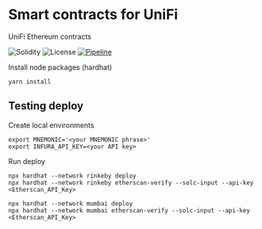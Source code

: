 # Smart contracts for UniFi

UniFi Ethereum contracts

![Solidity](https://img.shields.io/badge/solidity-v0.8-green)
![License](https://img.shields.io/github/license/OnGridSystems/unifi-contracts)
[![Pipeline](https://github.com/OnGridSystems/uniFi-contracts/actions/workflows/pipeline.yml/badge.svg)](https://github.com/OnGridSystems/uniFi-contracts/actions/workflows/pipeline.yml)

Install node packages (hardhat)

`yarn install`
 
## Testing deploy

Create local environments
```
export MNEMONIC='<your MNEMONIC phrase>'
export INFURA_API_KEY=<your API key>
```

Run deploy
```
npx hardhat --network rinkeby deploy
npx hardhat --network rinkeby etherscan-verify --solc-input --api-key <Etherscan_API_Key>

npx hardhat --network mumbai deploy
npx hardhat --network mumbai etherscan-verify --solc-input --api-key <Etherscan_API_Key>
```
